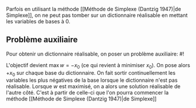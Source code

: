 Parfois en utilisant la méthode [[Méthode de Simplexe (Dantzig 1947)|de Simplexe]], on ne peut pas tomber sur un dictionnaire réalisable en mettant les variables de bases à 0.

## Problème auxiliaire
Pour obtenir un dictionnaire réalisable, on poser un problème auxiliaire: #!

L'objectif devient $\max w = -x_0$ (ce qui revient à minimiser $x_{0}$). On pose alors $+x_{0}$ sur chaque base du dictionnaire.
On fait sortir continuellement les variables les plus négatives de la base lorsque le dictionnaire n'est pas réalisable.
Lorsque $w$ est maximisé, on a alors une solution réalisable de l'autre côté. C'est à partir de celle-ci que l'on pourra commencer la méthode [[Méthode de Simplexe (Dantzig 1947)|de Simplexe]]
